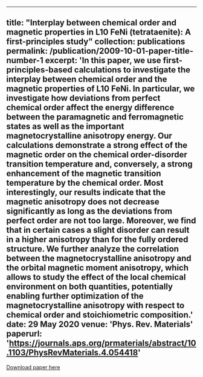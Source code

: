 
---
title: "Interplay between chemical order and magnetic properties in L10 FeNi (tetrataenite): A first-principles study"
collection: publications
permalink: /publication/2009-10-01-paper-title-number-1
excerpt: 'In this paper, we use first-principles-based calculations to investigate the interplay between chemical order and the magnetic properties of 
L10 FeNi. In particular, we investigate how deviations from perfect chemical order affect the energy difference between the paramagnetic and ferromagnetic states as well as the important magnetocrystalline anisotropy energy. Our calculations demonstrate a strong effect of the magnetic order on the chemical order-disorder transition temperature and, conversely, a strong enhancement of the magnetic transition temperature by the chemical order. Most interestingly, our results indicate that the magnetic anisotropy does not decrease significantly as long as the deviations from perfect order are not too large. Moreover, we find that in certain cases a slight disorder can result in a higher anisotropy than for the fully ordered structure. We further analyze the correlation between the magnetocrystalline anisotropy and the orbital magnetic moment anisotropy, which allows to study the effect of the local chemical environment on both quantities, potentially enabling further optimization of the magnetocrystalline anisotropy with respect to chemical order and stoichiometric composition.'
date: 29 May 2020
venue: 'Phys. Rev. Materials'
paperurl: 'https://journals.aps.org/prmaterials/abstract/10.1103/PhysRevMaterials.4.054418'
---

[Download paper here](https://journals.aps.org/prmaterials/abstract/10.1103/PhysRevMaterials.4.054418)

